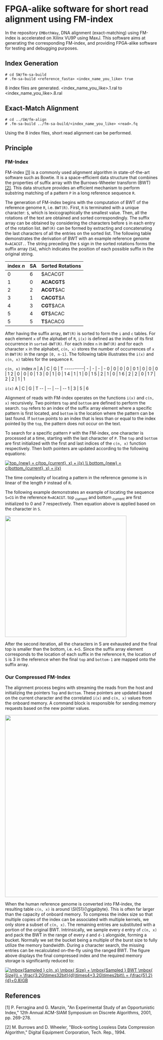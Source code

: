 # FPGA-alike software for short read alignment using FM-index 

In the repository `EMBothWay`, DNA alignment (exact-matching) using FM-index is accelerated on Xilinx VU9P using MaxJ. This software aims at generating the corresponding FM-index, and providing FPGA-alike software for testing and debugging purposes.

## Index Generation
```
# cd SW/fm-sa-build
# .fm-sa-build <reference_fasta> <index_name_you_like> true
```
8 index files are generated. <index_name_you_like>.1.ral to <index_name_you_like>.8.ral

## Exact-Match Alignment
```
# cd ../SW/fm-align
# .fm-sa-build ../fm-sa-build/<index_name_you_like> <read>.fq
```
Using the 8 index files, short read alignment can be performed.

## Principle
### FM-Index
FM-index [[1]](#1) is a commonly used alignment algorithm in state-of-the-art software such as Bowtie. It is a space-efficient data structure that combines the properties of suffix array with the Burrows-Wheeler transform (BWT) [[2]](#2). This data structure provides an efficient mechanism to perform substring matching of a pattern `P` in a long reference sequence `R`. 

The generation of FM-index begins with the computation of BWT of the reference genome `R`, i.e. `BWT(R)`.
First, `R` is terminated with a unique character: `$`, which is lexicographically the smallest value. Then, all the rotations of the text are obtained and sorted correspondingly. The suffix array can be obtained by considering the characters before `$` in each entry of the rotation list. `BWT(R)` can be formed by extracting and concatenating the last characters of all the entries on the sorted list. The following table demonstrates the derivation of BWT with an example reference genome `R=ACACGT.`. The string preceding the `$` sign in the sorted rotations forms the suffix array (`SA`), which indicates the position of each possible suffix in the original string.

index *n* | SA | Sorted Rotations
------| ---| -----------
0 | 6 |  $ACACGT
1 | 0 |  **ACACGT**$
2 | 2 |  **ACGT**$AC
3 | 1 |  **CACGT**$A
4 | 3 |  **CGT**$ACA
5 | 4 |  **GT**$ACAC
5 | 5 |  **T**$ACACG

After having the suffix array, `BWT(R)` is sorted to form the `i` and `c` tables. For each element `x` of the alphabet of `R`, `i(x)` is defined as the index of its first occurrence in `sorted-BWT(R)`. For each index `n` in `BWT(R)` and for each character `x` in the alphabet, `c(n, x)` stores the number of occurrences of `x` in `BWT(R)` in the range `[0, n-1]`. The following table illustrates the `i(x)` and `c(n, x)` tables for the sequence `R`.

`c(n, x)`
index *n* | A | C | G | T
----------| - | - | - | -
0 | 0 | 0 | 0 | 0
1 | 0 | 0 | 0 | 1
2 | 0 | 0 | 0 | 1
3 | 0 | 1 | 0 | 1
4 | 1 | 1 | 0 | 1
5 | 2 | 1 | 0 | 1
6 | 2 | 2 | 0 | 1
7 | 2 | 2 | 1 | 1

`i(x)`
A | C | G | T
-- | -- | -- | --
1 | 3 | 5 | 6

Alignment of reads with FM-index operates on the functions `i(x)` and `c(n, x)` recursively. Two pointers `top` and `bottom` are defined to perform the search. `top` refers to an index of the suffix array element where a specific pattern is first located, and `bottom` is the location where the pattern can be last found. If `bottom` points to an index that is less than or equal to the index pointed by the `top`, the pattern does not occur on the text.

To search for a specific pattern `P` with the FM-index, one character is processed at a time, starting with the last character of `P`. The `top` and `bottom` are first initialized with the first and last indices of the `c(n, x)` function respectively. Then both pointers are updated according to the following equations:

<a href="https://www.codecogs.com/eqnedit.php?latex=top_{new}&space;=&space;c(top_{current},&space;x)&space;&plus;&space;i(x)&space;\\&space;bottom_{new}&space;=&space;c(bottom_{current},&space;x)&space;&plus;&space;i(x)" target="_blank"><img src="https://latex.codecogs.com/gif.latex?top_{new}&space;=&space;c(top_{current},&space;x)&space;&plus;&space;i(x)&space;\\&space;bottom_{new}&space;=&space;c(bottom_{current},&space;x)&space;&plus;&space;i(x)" title="top_{new} = c(top_{current}, x) + i(x) \\ bottom_{new} = c(bottom_{current}, x) + i(x)" /></a>

The time complexity of locating a pattern in the reference genome is in linear of the length `P` instead of `R`.

The following example demonstrates an example of locating the sequence `S=CG` in the reference `R=ACACGT`. top <sub>current</sub> and bottom <sub>current</sub> are first initialized to 0 and 7 respectively. Then equation above is applied based on the character in `S`.

<img src="https://github.com/nghocheung/FM-Smith-SW/blob/master/eq.png" width="400">

After the second iteration, all the characters in S are exhausted and the final top is smaller than the bottom, i.e. `4<5`. Since the suffix array element corresponds to the location of each suffix in the reference `R`, the location of `S` is 3 in the reference when the final `top` and `bottom-1` are mapped onto the suffix array.

### Our Compressed FM-Index
The alignment process begins with streaming the reads from the host and initializing the pointers `Top` and `Bottom`. These pointers are updated based on the current character and the correlated `i(x)` and `c(n, x)` values from the onboard memory. A command block is responsible for sending memory requests based on the new pointer values.

<img src="https://github.com/nghocheung/FM-Smith-SW/blob/master/bucket.png" width="600">

When the human reference genome is converted into FM-index, the resulting table `c(n, x)` is around \SI{51}{\giga\byte}. This is often far larger than the capacity of onboard memory. To compress the index size so that multiple copies of the index can be associated with multiple kernels, we only store a subset of `c(n, x)`. The remaining entries are substituted with a portion of the original BWT. Intrinsically, we sample every `d` entry of `c(n, x)` and pack the BWT in the range of every `d` and `d-1` alongside, forming a bucket. Normally we set the bucket being a multiple of the burst size to fully utilize the memory bandwidth. During a character search, the missing entries can be recalculated on-the-fly using the ranged BWT. The figure above displays the final compressed index and the required memory storage is significantly reduced to:

<a href="https://www.codecogs.com/eqnedit.php?latex=\mbox{Sampled&space;}&space;c(n,&space;x)&space;\mbox{&space;Size}&space;&plus;&space;\mbox{Sampled&space;}&space;BWT&space;\mbox{&space;Size}\\&space;=&space;\frac{3.2G\times32bit}{d}\times4&plus;3.2G\times2bit\\&space;=&space;(\frac{51.2}{d}&plus;0.8)GB" target="_blank"><img src="https://latex.codecogs.com/gif.latex?\mbox{Sampled&space;}&space;c(n,&space;x)&space;\mbox{&space;Size}&space;&plus;&space;\mbox{Sampled&space;}&space;BWT&space;\mbox{&space;Size}\\&space;=&space;\frac{3.2G\times32bit}{d}\times4&plus;3.2G\times2bit\\&space;=&space;(\frac{51.2}{d}&plus;0.8)GB" title="\mbox{Sampled } c(n, x) \mbox{ Size} + \mbox{Sampled } BWT \mbox{ Size}\\ = \frac{3.2G\times32bit}{d}\times4+3.2G\times2bit\\ = (\frac{51.2}{d}+0.8)GB" /></a>

## References
<a id="1">[1]</a> 
 P. Ferragina and G. Manzin,
"An Experimental Study of an Opportunistic Index,"
12th Annual ACM-SIAM Symposium on Discrete Algorithms, 2001, pp. 269-278.

<a id="2">[2]</a> 
M. Burrows and D. Wheeler,
"Block-sorting Lossless Data Compression Algorithm,"
Digital Equipment Corporation, Tech. Rep., 1994.
